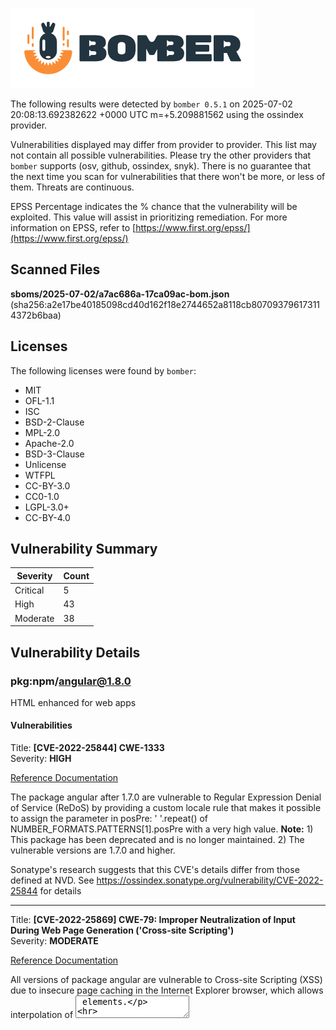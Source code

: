 
![IMG](https://raw.githubusercontent.com/devops-kung-fu/bomber/main/img/bomber-readme-logo.png)

The following results were detected by `bomber 0.5.1` on 2025-07-02 20:08:13.692382622 +0000 UTC m=+5.209881562 using the ossindex provider.
 

Vulnerabilities displayed may differ from provider to provider. This list may not contain all possible vulnerabilities. Please try the other providers that `bomber` supports (osv, github, ossindex, snyk). There is no guarantee that the next time you scan for vulnerabilities that there won't be more, or less of them. Threats are continuous.

EPSS Percentage indicates the % chance that the vulnerability will be exploited. This value will assist in prioritizing remediation. For more information on EPSS, refer to [https://www.first.org/epss/](https://www.first.org/epss/)


 
## Scanned Files

**sboms/2025-07-02/a7ac686a-17ca09ac-bom.json** (sha256:a2e17be40185098cd40d162f18e2744652a8118cb807093796173114372b6baa)

 
## Licenses

The following licenses were found by `bomber`:

- MIT
- OFL-1.1
- ISC
- BSD-2-Clause
- MPL-2.0
- Apache-2.0
- BSD-3-Clause
- Unlicense
- WTFPL
- CC-BY-3.0
- CC0-1.0
- LGPL-3.0+
- CC-BY-4.0


 
## Vulnerability Summary


| Severity | Count |
| --- | --- |
| Critical | 5 |
| High | 43 |
| Moderate | 38 |

## Vulnerability Details


### pkg:npm/angular@1.8.0
HTML enhanced for web apps
#### Vulnerabilities


Title: **[CVE-2022-25844] CWE-1333**<br>
Severity: **HIGH**<br>

[Reference Documentation](https://ossindex.sonatype.org/vulnerability/CVE-2022-25844?component-type=npm&component-name=angular&utm_source=go-resty&utm_medium=integration&utm_content=2.15.2)

The package angular after 1.7.0 are vulnerable to Regular Expression Denial of Service (ReDoS) by providing a custom locale rule that makes it possible to assign the parameter in posPre: ' '.repeat() of NUMBER_FORMATS.PATTERNS[1].posPre with a very high value. **Note:** 1) This package has been deprecated and is no longer maintained. 2) The vulnerable versions are 1.7.0 and higher.

Sonatype's research suggests that this CVE's details differ from those defined at NVD. See https://ossindex.sonatype.org/vulnerability/CVE-2022-25844 for details

<hr>


Title: **[CVE-2022-25869] CWE-79: Improper Neutralization of Input During Web Page Generation ('Cross-site Scripting')**<br>
Severity: **MODERATE**<br>

[Reference Documentation](https://ossindex.sonatype.org/vulnerability/CVE-2022-25869?component-type=npm&component-name=angular&utm_source=go-resty&utm_medium=integration&utm_content=2.15.2)

All versions of package angular are vulnerable to Cross-site Scripting (XSS) due to insecure page caching in the Internet Explorer browser, which allows interpolation of <textarea> elements.

<hr>


Title: **[CVE-2023-26116] CWE-1333**<br>
Severity: **MODERATE**<br>

[Reference Documentation](https://ossindex.sonatype.org/vulnerability/CVE-2023-26116?component-type=npm&component-name=angular&utm_source=go-resty&utm_medium=integration&utm_content=2.15.2)

Versions of the package angular from 1.2.21 are vulnerable to Regular Expression Denial of Service (ReDoS) via the angular.copy() utility function due to the usage of an insecure regular expression. Exploiting this vulnerability is possible by a large carefully-crafted input, which can result in catastrophic backtracking.

<hr>


Title: **[CVE-2023-26118] CWE-1333**<br>
Severity: **MODERATE**<br>

[Reference Documentation](https://ossindex.sonatype.org/vulnerability/CVE-2023-26118?component-type=npm&component-name=angular&utm_source=go-resty&utm_medium=integration&utm_content=2.15.2)

Versions of the package angular from 1.4.9 are vulnerable to Regular Expression Denial of Service (ReDoS) via the <input type="url"> element due to the usage of an insecure regular expression in the input[url] functionality. Exploiting this vulnerability is possible by a large carefully-crafted input, which can result in catastrophic backtracking.

Sonatype's research suggests that this CVE's details differ from those defined at NVD. See https://ossindex.sonatype.org/vulnerability/CVE-2023-26118 for details

<hr>


Title: **[CVE-2024-21490] CWE-1333**<br>
Severity: **HIGH**<br>

[Reference Documentation](https://ossindex.sonatype.org/vulnerability/CVE-2024-21490?component-type=npm&component-name=angular&utm_source=go-resty&utm_medium=integration&utm_content=2.15.2)

This affects versions of the package angular from 1.3.0. A regular expression used to split the value of the ng-srcset directive is vulnerable to super-linear runtime due to backtracking. With large carefully-crafted input, this can result in catastrophic backtracking and cause a denial of service. 


**Note:**

This package is EOL and will not receive any updates to address this issue. Users should migrate to [@angular/core](https://www.npmjs.com/package/@angular/core).

<hr>


Title: **[CVE-2025-0716] CWE-791: Incomplete Filtering of Special Elements**<br>
Severity: **MODERATE**<br>

[Reference Documentation](https://ossindex.sonatype.org/vulnerability/CVE-2025-0716?component-type=npm&component-name=angular&utm_source=go-resty&utm_medium=integration&utm_content=2.15.2)

Improper sanitization of the value of the 'href' and 'xlink:href' attributes in '<image>' SVG elements in AngularJS allows attackers to bypass common image source restrictions. This can lead to a form of  Content Spoofing https://owasp.org/www-community/attacks/Content_Spoofing  and also negatively affect the application's performance and behavior by using too large or slow-to-load images.

This issue affects all versions of AngularJS.

Note:
The AngularJS project is End-of-Life and will not receive any updates to address this issue. For more information see  here https://docs.angularjs.org/misc/version-support-status .

Sonatype's research suggests that this CVE's details differ from those defined at NVD. See https://ossindex.sonatype.org/vulnerability/CVE-2025-0716 for details

<hr>


Title: **[CVE-2024-8372] Unknown**<br>
Severity: **MODERATE**<br>

[Reference Documentation](https://ossindex.sonatype.org/vulnerability/CVE-2024-8372?component-type=npm&component-name=angular&utm_source=go-resty&utm_medium=integration&utm_content=2.15.2)

AngularJS - Improper Validation of Unsafe Equivalence in Input [CVE-2024-8372]

AngularJS - Improper Validation of Unsafe Equivalence in Input [CVE-2024-8372]

<hr>




### pkg:npm/angular-sanitize@1.8.0
AngularJS module for sanitizing HTML
#### Vulnerabilities


Title: **[CVE-2025-2336] CWE-791: Incomplete Filtering of Special Elements**<br>
Severity: **MODERATE**<br>

[Reference Documentation](https://ossindex.sonatype.org/vulnerability/CVE-2025-2336?component-type=npm&component-name=angular-sanitize&utm_source=go-resty&utm_medium=integration&utm_content=2.15.2)

Improper sanitization of the value of the 'href' and 'xlink:href' attributes in '<image>' SVG elements in AngularJS's 'ngSanitize' module allows attackers to bypass common image source restrictions. This can lead to a form of  Content Spoofing https://owasp.org/www-community/attacks/Content_Spoofing  and also negatively affect the application's performance and behavior by using too large or slow-to-load images.

This issue affects AngularJS versions greater than or equal to 1.3.1.

Note:
The AngularJS project is End-of-Life and will not receive any updates to address this issue. For more information see  here https://docs.angularjs.org/misc/version-support-status .

Sonatype's research suggests that this CVE's details differ from those defined at NVD. See https://ossindex.sonatype.org/vulnerability/CVE-2025-2336 for details

<hr>




### pkg:npm/codemirror@5.56.0
Full-featured in-browser code editor
#### Vulnerabilities


Title: **[CVE-2020-7760] CWE-400: Uncontrolled Resource Consumption ('Resource Exhaustion')**<br>
Severity: **HIGH**<br>

[Reference Documentation](https://ossindex.sonatype.org/vulnerability/CVE-2020-7760?component-type=npm&component-name=codemirror&utm_source=go-resty&utm_medium=integration&utm_content=2.15.2)

This affects the package codemirror before 5.58.2; the package org.apache.marmotta.webjars:codemirror before 5.58.2. The vulnerable regular expression is located in https://github.com/codemirror/CodeMirror/blob/cdb228ac736369c685865b122b736cd0d397836c/mode/javascript/javascript.jsL129. The ReDOS vulnerability of the regex is mainly due to the sub-pattern (s|/*.*?*/)*

<hr>




### pkg:npm/css-what@2.1.3
a CSS selector parser
#### Vulnerabilities


Title: **[CVE-2022-21222] CWE-1333**<br>
Severity: **HIGH**<br>

[Reference Documentation](https://ossindex.sonatype.org/vulnerability/CVE-2022-21222?component-type=npm&component-name=css-what&utm_source=go-resty&utm_medium=integration&utm_content=2.15.2)

The package css-what before 2.1.3 are vulnerable to Regular Expression Denial of Service (ReDoS) due to the usage of insecure regular expression in the re_attr variable of index.js. The exploitation of this vulnerability could be triggered via the parse function.

Sonatype's research suggests that this CVE's details differ from those defined at NVD. See https://ossindex.sonatype.org/vulnerability/CVE-2022-21222 for details

<hr>




### pkg:npm/nth-check@1.0.2
performant nth-check parser & compiler
#### Vulnerabilities


Title: **[CVE-2021-3803] CWE-1333**<br>
Severity: **HIGH**<br>

[Reference Documentation](https://ossindex.sonatype.org/vulnerability/CVE-2021-3803?component-type=npm&component-name=nth-check&utm_source=go-resty&utm_medium=integration&utm_content=2.15.2)

nth-check is vulnerable to Inefficient Regular Expression Complexity

<hr>




### pkg:npm/dompurify@1.0.11
DOMPurify is a DOM-only, super-fast, uber-tolerant XSS sanitizer for HTML, MathML and SVG. It's written in JavaScript and works in all modern browsers (Safari, Opera (15+), Internet Explorer (10+), Firefox and Chrome - as well as almost anything else usin
#### Vulnerabilities


Title: **[CVE-2019-16728] CWE-79: Improper Neutralization of Input During Web Page Generation ('Cross-site Scripting')**<br>
Severity: **MODERATE**<br>

[Reference Documentation](https://ossindex.sonatype.org/vulnerability/CVE-2019-16728?component-type=npm&component-name=dompurify&utm_source=go-resty&utm_medium=integration&utm_content=2.15.2)

DOMPurify before 2.0.1 allows XSS because of innerHTML mutation XSS (mXSS) for an SVG element or a MATH element, as demonstrated by Chrome and Safari.

<hr>


Title: **[CVE-2024-47875] CWE-79: Improper Neutralization of Input During Web Page Generation ('Cross-site Scripting')**<br>
Severity: **MODERATE**<br>

[Reference Documentation](https://ossindex.sonatype.org/vulnerability/CVE-2024-47875?component-type=npm&component-name=dompurify&utm_source=go-resty&utm_medium=integration&utm_content=2.15.2)

DOMPurify is a DOM-only, super-fast, uber-tolerant XSS sanitizer for HTML, MathML and SVG. DOMpurify was vulnerable to nesting-based mXSS. This vulnerability is fixed in 2.5.0 and 3.1.3.

Sonatype's research suggests that this CVE's details differ from those defined at NVD. See https://ossindex.sonatype.org/vulnerability/CVE-2024-47875 for details

<hr>


Title: **[CVE-2024-48910] CWE-1321**<br>
Severity: **HIGH**<br>

[Reference Documentation](https://ossindex.sonatype.org/vulnerability/CVE-2024-48910?component-type=npm&component-name=dompurify&utm_source=go-resty&utm_medium=integration&utm_content=2.15.2)

DOMPurify is a DOM-only, super-fast, uber-tolerant XSS sanitizer for HTML, MathML and SVG. DOMPurify was vulnerable to prototype pollution. This vulnerability is fixed in 2.4.2.

<hr>




### pkg:npm/jquery@3.4.1
JavaScript library for DOM operations
#### Vulnerabilities


Title: **[CVE-2020-11023] CWE-79: Improper Neutralization of Input During Web Page Generation ('Cross-site Scripting')**<br>
Severity: **MODERATE**<br>

[Reference Documentation](https://ossindex.sonatype.org/vulnerability/CVE-2020-11023?component-type=npm&component-name=jquery&utm_source=go-resty&utm_medium=integration&utm_content=2.15.2)

In jQuery versions greater than or equal to 1.0.3 and before 3.5.0, passing HTML containing <option> elements from untrusted sources - even after sanitizing it - to one of jQuery's DOM manipulation methods (i.e. .html(), .append(), and others) may execute untrusted code. This problem is patched in jQuery 3.5.0.

<hr>


Title: **[CVE-2020-23064] CWE-79: Improper Neutralization of Input During Web Page Generation ('Cross-site Scripting')**<br>
Severity: **MODERATE**<br>

[Reference Documentation](https://ossindex.sonatype.org/vulnerability/CVE-2020-23064?component-type=npm&component-name=jquery&utm_source=go-resty&utm_medium=integration&utm_content=2.15.2)

Rejected reason: DO NOT USE THIS CANDIDATE NUMBER. ConsultIDs: CVE-2020-11023. Reason: This candidate is a duplicate of CVE-2020-11023. Notes: All CVE users should reference CVE-2020-11023 instead of this candidate. All references and descriptions in this candidate have been removed to prevent accidental usage.

Sonatype's research suggests that this CVE's details differ from those defined at NVD. See https://ossindex.sonatype.org/vulnerability/CVE-2020-23064 for details

<hr>


Title: **[CVE-2020-11022] CWE-79: Improper Neutralization of Input During Web Page Generation ('Cross-site Scripting')**<br>
Severity: **MODERATE**<br>

[Reference Documentation](https://ossindex.sonatype.org/vulnerability/CVE-2020-11022?component-type=npm&component-name=jquery&utm_source=go-resty&utm_medium=integration&utm_content=2.15.2)

jQuery - Cross-Site Scripting (XSS)

The software does not neutralize or incorrectly neutralizes user-controllable input before it is placed in output that is used as a web page that is served to other users.

<hr>




### pkg:npm/jszip@3.5.0
Create, read and edit .zip files with JavaScript http://stuartk.com/jszip
#### Vulnerabilities


Title: **[CVE-2021-23413] CWE-noinfo**<br>
Severity: **MODERATE**<br>

[Reference Documentation](https://ossindex.sonatype.org/vulnerability/CVE-2021-23413?component-type=npm&component-name=jszip&utm_source=go-resty&utm_medium=integration&utm_content=2.15.2)

This affects the package jszip before 3.7.0. Crafting a new zip file with filenames set to Object prototype values (e.g __proto__, toString, etc) results in a returned object with a modified prototype instance.

Sonatype's research suggests that this CVE's details differ from those defined at NVD. See https://ossindex.sonatype.org/vulnerability/CVE-2021-23413 for details

<hr>


Title: **[CVE-2022-48285] CWE-29: Path Traversal: '..filename'**<br>
Severity: **HIGH**<br>

[Reference Documentation](https://ossindex.sonatype.org/vulnerability/CVE-2022-48285?component-type=npm&component-name=jszip&utm_source=go-resty&utm_medium=integration&utm_content=2.15.2)

jszip - Arbitrary File Write via Archive Extraction (Zip Slip)

The software uses external input to construct a pathname that should be within a restricted directory, but it does not properly neutralize '..filename' (leading backslash dot dot) sequences that can resolve to a location that is outside of that directory.

<hr>




### pkg:npm/cross-spawn@6.0.5
Cross platform child_process#spawn and child_process#spawnSync
#### Vulnerabilities


Title: **[CVE-2024-21538] CWE-1333**<br>
Severity: **HIGH**<br>

[Reference Documentation](https://ossindex.sonatype.org/vulnerability/CVE-2024-21538?component-type=npm&component-name=cross-spawn&utm_source=go-resty&utm_medium=integration&utm_content=2.15.2)

Versions of the package cross-spawn before 6.0.6, from 7.0.0 and before 7.0.5 are vulnerable to Regular Expression Denial of Service (ReDoS) due to improper input sanitization. An attacker can increase the CPU usage and crash the program by crafting a very large and well crafted string.

<hr>




### pkg:npm/semver@5.7.1
The semantic version parser used by npm.
#### Vulnerabilities


Title: **[CVE-2022-25883] CWE-1333**<br>
Severity: **HIGH**<br>

[Reference Documentation](https://ossindex.sonatype.org/vulnerability/CVE-2022-25883?component-type=npm&component-name=semver&utm_source=go-resty&utm_medium=integration&utm_content=2.15.2)

Versions of the package semver before 7.5.2 are vulnerable to Regular Expression Denial of Service (ReDoS) via the function new Range, when untrusted user data is provided as a range.



Sonatype's research suggests that this CVE's details differ from those defined at NVD. See https://ossindex.sonatype.org/vulnerability/CVE-2022-25883 for details

<hr>




### pkg:npm/async@3.2.0
Higher-order functions and common patterns for asynchronous code
#### Vulnerabilities


Title: **[CVE-2021-43138] CWE-1321**<br>
Severity: **HIGH**<br>

[Reference Documentation](https://ossindex.sonatype.org/vulnerability/CVE-2021-43138?component-type=npm&component-name=async&utm_source=go-resty&utm_medium=integration&utm_content=2.15.2)

In Async before 2.6.4 and 3.x before 3.2.2, a malicious user can obtain privileges via the mapValues() method, aka lib/internal/iterator.js createObjectIterator prototype pollution.

Sonatype's research suggests that this CVE's details differ from those defined at NVD. See https://ossindex.sonatype.org/vulnerability/CVE-2021-43138 for details

<hr>


Title: **[CVE-2024-39249] CWE-1333**<br>
Severity: **MODERATE**<br>

[Reference Documentation](https://ossindex.sonatype.org/vulnerability/CVE-2024-39249?component-type=npm&component-name=async&utm_source=go-resty&utm_medium=integration&utm_content=2.15.2)

Async <= 2.6.4 and <= 3.2.5 are vulnerable to ReDoS (Regular Expression Denial of Service) while parsing function in autoinject function. NOTE: this is disputed by the supplier because there is no realistic threat model: regular expressions are not used with untrusted input.

Sonatype's research suggests that this CVE's details differ from those defined at NVD. See https://ossindex.sonatype.org/vulnerability/CVE-2024-39249 for details

<hr>




### pkg:npm/request@2.88.2
Simplified HTTP request client.
#### Vulnerabilities


Title: **[CVE-2023-28155] CWE-918: Server-Side Request Forgery (SSRF)**<br>
Severity: **MODERATE**<br>

[Reference Documentation](https://ossindex.sonatype.org/vulnerability/CVE-2023-28155?component-type=npm&component-name=request&utm_source=go-resty&utm_medium=integration&utm_content=2.15.2)

The Request package through 2.88.1 for Node.js allows a bypass of SSRF mitigations via an attacker-controller server that does a cross-protocol redirect (HTTP to HTTPS, or HTTPS to HTTP). NOTE: This vulnerability only affects products that are no longer supported by the maintainer.

<hr>




### pkg:npm/json-schema@0.2.3
JSON Schema validation and specifications
#### Vulnerabilities


Title: **[CVE-2021-3918] CWE-1321**<br>
Severity: **CRITICAL**<br>

[Reference Documentation](https://ossindex.sonatype.org/vulnerability/CVE-2021-3918?component-type=npm&component-name=json-schema&utm_source=go-resty&utm_medium=integration&utm_content=2.15.2)

json-schema is vulnerable to Improperly Controlled Modification of Object Prototype Attributes ('Prototype Pollution')

<hr>




### pkg:npm/qs@6.5.2
A querystring parser that supports nesting and arrays, with a depth limit
#### Vulnerabilities


Title: **[CVE-2022-24999] CWE-1321**<br>
Severity: **HIGH**<br>

[Reference Documentation](https://ossindex.sonatype.org/vulnerability/CVE-2022-24999?component-type=npm&component-name=qs&utm_source=go-resty&utm_medium=integration&utm_content=2.15.2)

qs before 6.10.3, as used in Express before 4.17.3 and other products, allows attackers to cause a Node process hang for an Express application because an __ proto__ key can be used. In many typical Express use cases, an unauthenticated remote attacker can place the attack payload in the query string of the URL that is used to visit the application, such as a[__proto__]=b&a[__proto__]&a[length]=100000000. The fix was backported to qs 6.9.7, 6.8.3, 6.7.3, 6.6.1, 6.5.3, 6.4.1, 6.3.3, and 6.2.4 (and therefore Express 4.17.3, which has "deps: qs@6.9.7" in its release description, is not vulnerable).

Sonatype's research suggests that this CVE's details differ from those defined at NVD. See https://ossindex.sonatype.org/vulnerability/CVE-2022-24999 for details

<hr>




### pkg:npm/tough-cookie@2.5.0
RFC6265 Cookies and Cookie Jar for node.js
#### Vulnerabilities


Title: **[CVE-2023-26136] CWE-1321**<br>
Severity: **CRITICAL**<br>

[Reference Documentation](https://ossindex.sonatype.org/vulnerability/CVE-2023-26136?component-type=npm&component-name=tough-cookie&utm_source=go-resty&utm_medium=integration&utm_content=2.15.2)

Versions of the package tough-cookie before 4.1.3 are vulnerable to Prototype Pollution due to improper handling of Cookies when using CookieJar in rejectPublicSuffixes=false mode. This issue arises from the manner in which the objects are initialized.

<hr>




### pkg:npm/lodash@4.17.19
Lodash modular utilities.
#### Vulnerabilities


Title: **[CVE-2020-28500] CWE-Other**<br>
Severity: **MODERATE**<br>

[Reference Documentation](https://ossindex.sonatype.org/vulnerability/CVE-2020-28500?component-type=npm&component-name=lodash&utm_source=go-resty&utm_medium=integration&utm_content=2.15.2)

Lodash versions prior to 4.17.21 are vulnerable to Regular Expression Denial of Service (ReDoS) via the toNumber, trim and trimEnd functions.

Sonatype's research suggests that this CVE's details differ from those defined at NVD. See https://ossindex.sonatype.org/vulnerability/CVE-2020-28500 for details

<hr>


Title: **[CVE-2021-23337] CWE-94: Improper Control of Generation of Code ('Code Injection')**<br>
Severity: **HIGH**<br>

[Reference Documentation](https://ossindex.sonatype.org/vulnerability/CVE-2021-23337?component-type=npm&component-name=lodash&utm_source=go-resty&utm_medium=integration&utm_content=2.15.2)

Lodash versions prior to 4.17.21 are vulnerable to Command Injection via the template function.

<hr>




### pkg:npm/markdown-it@8.4.2
Markdown-it - modern pluggable markdown parser.
#### Vulnerabilities


Title: **[CVE-2022-21670] Unknown**<br>
Severity: **HIGH**<br>

[Reference Documentation](https://ossindex.sonatype.org/vulnerability/CVE-2022-21670?component-type=npm&component-name=markdown-it&utm_source=go-resty&utm_medium=integration&utm_content=2.15.2)

markdown-it - Regular expression Denial of Service (ReDoS)

markdown-it - Regular expression Denial of Service (ReDoS)

<hr>




### pkg:npm/moment@2.27.0
Parse, validate, manipulate, and display dates
#### Vulnerabilities


Title: **[CVE-2022-24785] CWE-22: Improper Limitation of a Pathname to a Restricted Directory ('Path Traversal')**<br>
Severity: **HIGH**<br>

[Reference Documentation](https://ossindex.sonatype.org/vulnerability/CVE-2022-24785?component-type=npm&component-name=moment&utm_source=go-resty&utm_medium=integration&utm_content=2.15.2)

Moment.js is a JavaScript date library for parsing, validating, manipulating, and formatting dates. A path traversal vulnerability impacts npm (server) users of Moment.js between versions 1.0.1 and 2.29.1, especially if a user-provided locale string is directly used to switch moment locale. This problem is patched in 2.29.2, and the patch can be applied to all affected versions. As a workaround, sanitize the user-provided locale name before passing it to Moment.js.

Sonatype's research suggests that this CVE's details differ from those defined at NVD. See https://ossindex.sonatype.org/vulnerability/CVE-2022-24785 for details

<hr>


Title: **[CVE-2022-31129] CWE-1333 CWE-400**<br>
Severity: **HIGH**<br>

[Reference Documentation](https://ossindex.sonatype.org/vulnerability/CVE-2022-31129?component-type=npm&component-name=moment&utm_source=go-resty&utm_medium=integration&utm_content=2.15.2)

moment is a JavaScript date library for parsing, validating, manipulating, and formatting dates. Affected versions of moment were found to use an inefficient parsing algorithm. Specifically using string-to-date parsing in moment (more specifically rfc2822 parsing, which is tried by default) has quadratic (N^2) complexity on specific inputs. Users may notice a noticeable slowdown is observed with inputs above 10k characters. Users who pass user-provided strings without sanity length checks to moment constructor are vulnerable to (Re)DoS attacks. The problem is patched in 2.29.4, the patch can be applied to all affected versions with minimal tweaking. Users are advised to upgrade. Users unable to upgrade should consider limiting date lengths accepted from user input.

<hr>




### pkg:npm/got@8.3.2
Human-friendly and powerful HTTP request library for Node.js
#### Vulnerabilities


Title: **[CVE-2022-33987] CWE-noinfo**<br>
Severity: **MODERATE**<br>

[Reference Documentation](https://ossindex.sonatype.org/vulnerability/CVE-2022-33987?component-type=npm&component-name=got&utm_source=go-resty&utm_medium=integration&utm_content=2.15.2)

The got package before 12.1.0 (also fixed in 11.8.5) for Node.js allows a redirect to a UNIX socket.

Sonatype's research suggests that this CVE's details differ from those defined at NVD. See https://ossindex.sonatype.org/vulnerability/CVE-2022-33987 for details

<hr>




### pkg:npm/http-cache-semantics@3.8.1
Parses Cache-Control and other headers. Helps building correct HTTP caches and proxies
#### Vulnerabilities


Title: **[CVE-2022-25881] CWE-1333**<br>
Severity: **HIGH**<br>

[Reference Documentation](https://ossindex.sonatype.org/vulnerability/CVE-2022-25881?component-type=npm&component-name=http-cache-semantics&utm_source=go-resty&utm_medium=integration&utm_content=2.15.2)

This affects versions of the package http-cache-semantics before 4.1.1. The issue can be exploited via malicious request header values sent to a server, when that server reads the cache policy from the request using this library.

<hr>




### pkg:npm/decode-uri-component@0.2.0
A better decodeURIComponent
#### Vulnerabilities


Title: **[CVE-2022-38900] CWE-20: Improper Input Validation**<br>
Severity: **HIGH**<br>

[Reference Documentation](https://ossindex.sonatype.org/vulnerability/CVE-2022-38900?component-type=npm&component-name=decode-uri-component&utm_source=go-resty&utm_medium=integration&utm_content=2.15.2)

decode-uri-component 0.2.0 is vulnerable to Improper Input Validation resulting in DoS.

<hr>




### pkg:npm/micromatch@3.1.10
Glob matching for javascript/node.js. A replacement and faster alternative to minimatch and multimatch.
#### Vulnerabilities


Title: **[CVE-2024-4067] CWE-1333**<br>
Severity: **HIGH**<br>

[Reference Documentation](https://ossindex.sonatype.org/vulnerability/CVE-2024-4067?component-type=npm&component-name=micromatch&utm_source=go-resty&utm_medium=integration&utm_content=2.15.2)

The NPM package `micromatch` prior to 4.0.8 is vulnerable to Regular Expression Denial of Service (ReDoS). The vulnerability occurs in `micromatch.braces()` in `index.js` because the pattern `.*` will greedily match anything. By passing a malicious payload, the pattern matching will keep backtracking to the input while it doesn't find the closing bracket. As the input size increases, the consumption time will also increase until it causes the application to hang or slow down. There was a merged fix but further testing shows the issue persists. This issue should be mitigated by using a safe pattern that won't start backtracking the regular expression due to greedy matching. This issue was fixed in version 4.0.8.

<hr>




### pkg:npm/braces@2.3.2
Bash-like brace expansion, implemented in JavaScript. Safer than other brace expansion libs, with complete support for the Bash 4.3 braces specification, without sacrificing speed.
#### Vulnerabilities


Title: **[CVE-2024-4068] CWE-1050 CWE-400**<br>
Severity: **HIGH**<br>

[Reference Documentation](https://ossindex.sonatype.org/vulnerability/CVE-2024-4068?component-type=npm&component-name=braces&utm_source=go-resty&utm_medium=integration&utm_content=2.15.2)

The NPM package `braces`, versions prior to 3.0.3, fails to limit the number of characters it can handle, which could lead to Memory Exhaustion. In `lib/parse.js,` if a malicious user sends "imbalanced braces" as input, the parsing will enter a loop, which will cause the program to start allocating heap memory without freeing it at any moment of the loop. Eventually, the JavaScript heap limit is reached, and the program will crash.

<hr>




### pkg:npm/%40babel/traverse@7.10.5
The Babel Traverse module maintains the overall tree state, and is responsible for replacing, removing, and adding nodes
#### Vulnerabilities


Title: **[CVE-2023-45133] CWE-184: Incomplete Blacklist**<br>
Severity: **HIGH**<br>

[Reference Documentation](https://ossindex.sonatype.org/vulnerability/CVE-2023-45133?component-type=npm&component-name=%40babel%2Ftraverse&utm_source=go-resty&utm_medium=integration&utm_content=2.15.2)

Babel is a compiler for writingJavaScript. In `@babel/traverse` prior to versions 7.23.2 and 8.0.0-alpha.4 and all versions of `babel-traverse`, using Babel to compile code that was specifically crafted by an attacker can lead to arbitrary code execution during compilation, when using plugins that rely on the `path.evaluate()`or `path.evaluateTruthy()` internal Babel methods. Known affected plugins are `@babel/plugin-transform-runtime`; `@babel/preset-env` when using its `useBuiltIns` option; and any "polyfill provider" plugin that depends on `@babel/helper-define-polyfill-provider`, such as `babel-plugin-polyfill-corejs3`, `babel-plugin-polyfill-corejs2`, `babel-plugin-polyfill-es-shims`, `babel-plugin-polyfill-regenerator`. No other plugins under the `@babel/` namespace are impacted, but third-party plugins might be. Users that only compile trusted code are not impacted. The vulnerability has been fixed in `@babel/traverse@7.23.2` and `@babel/traverse@8.0.0-alpha.4`. Those who cannot upgrade `@babel/traverse` and are using one of the affected packages mentioned above should upgrade them to their latest version to avoid triggering the vulnerable code path in affected `@babel/traverse` versions: `@babel/plugin-transform-runtime` v7.23.2, `@babel/preset-env` v7.23.2, `@babel/helper-define-polyfill-provider` v0.4.3, `babel-plugin-polyfill-corejs2` v0.4.6, `babel-plugin-polyfill-corejs3` v0.8.5, `babel-plugin-polyfill-es-shims` v0.10.0, `babel-plugin-polyfill-regenerator` v0.5.3.

<hr>




### pkg:npm/%40babel/helpers@7.10.4
Collection of helper functions used by Babel transforms.
#### Vulnerabilities


Title: **[CVE-2025-27789] CWE-1333**<br>
Severity: **MODERATE**<br>

[Reference Documentation](https://ossindex.sonatype.org/vulnerability/CVE-2025-27789?component-type=npm&component-name=%40babel%2Fhelpers&utm_source=go-resty&utm_medium=integration&utm_content=2.15.2)

Babel is a compiler for writing next generation JavaScript. When using versions of Babel prior to 7.26.10 and 8.0.0-alpha.17 to compile regular expression named capturing groups, Babel will generate a polyfill for the `.replace` method that has quadratic complexity on some specific replacement pattern strings (i.e. the second argument passed to `.replace`). Generated code is vulnerable if all the following conditions are true: Using Babel to compile regular expression named capturing groups, using the `.replace` method on a regular expression that contains named capturing groups, and the code using untrusted strings as the second argument of `.replace`. This problem has been fixed in `@babel/helpers` and `@babel/runtime` 7.26.10 and 8.0.0-alpha.17. It's likely that individual users do not directly depend on `@babel/helpers`, and instead depend on `@babel/core` (which itself depends on `@babel/helpers`). Upgrading to `@babel/core` 7.26.10 is not required, but it guarantees use of a new enough `@babel/helpers` version. Note that just updating Babel dependencies is not enough; one will also need to re-compile the code. No known workarounds are available.

<hr>




### pkg:npm/json5@2.1.3
JSON for humans.
#### Vulnerabilities


Title: **[CVE-2022-46175] CWE-1321**<br>
Severity: **HIGH**<br>

[Reference Documentation](https://ossindex.sonatype.org/vulnerability/CVE-2022-46175?component-type=npm&component-name=json5&utm_source=go-resty&utm_medium=integration&utm_content=2.15.2)

JSON5 is an extension to the popular JSON file format that aims to be easier to write and maintain by hand (e.g. for config files). The `parse` method of the JSON5 library before and including versions 1.0.1 and 2.2.1 does not restrict parsing of keys named `__proto__`, allowing specially crafted strings to pollute the prototype of the resulting object. This vulnerability pollutes the prototype of the object returned by `JSON5.parse` and not the global Object prototype, which is the commonly understood definition of Prototype Pollution. However, polluting the prototype of a single object can have significant security impact for an application if the object is later used in trusted operations. This vulnerability could allow an attacker to set arbitrary and unexpected keys on the object returned from `JSON5.parse`. The actual impact will depend on how applications utilize the returned object and how they filter unwanted keys, but could include denial of service, cross-site scripting, elevation of privilege, and in extreme cases, remote code execution. `JSON5.parse` should restrict parsing of `__proto__` keys when parsing JSON strings to objects. As a point of reference, the `JSON.parse` method included in JavaScript ignores `__proto__` keys. Simply changing `JSON5.parse` to `JSON.parse` in the examples above mitigates this vulnerability. This vulnerability is patched in json5 versions 1.0.2, 2.2.2, and later.

Sonatype's research suggests that this CVE's details differ from those defined at NVD. See https://ossindex.sonatype.org/vulnerability/CVE-2022-46175 for details

<hr>




### pkg:npm/minimist@1.2.5
parse argument options
#### Vulnerabilities


Title: **[CVE-2021-44906] CWE-1321**<br>
Severity: **CRITICAL**<br>

[Reference Documentation](https://ossindex.sonatype.org/vulnerability/CVE-2021-44906?component-type=npm&component-name=minimist&utm_source=go-resty&utm_medium=integration&utm_content=2.15.2)

Minimist <=1.2.5 is vulnerable to Prototype Pollution via file index.js, function setKey() (lines 69-95).

<hr>




### pkg:npm/path-parse@1.0.6
Node.js path.parse() ponyfill
#### Vulnerabilities


Title: **[CVE-2021-23343] CWE-400: Uncontrolled Resource Consumption ('Resource Exhaustion')**<br>
Severity: **MODERATE**<br>

[Reference Documentation](https://ossindex.sonatype.org/vulnerability/CVE-2021-23343?component-type=npm&component-name=path-parse&utm_source=go-resty&utm_medium=integration&utm_content=2.15.2)

path-parse - Regular expression Denial of Service (ReDoS) [CVE-2021-23343]

The software does not properly restrict the size or amount of resources that are requested or influenced by an actor, which can be used to consume more resources than intended.

<hr>




### pkg:npm/semver@6.3.0
The semantic version parser used by npm.
#### Vulnerabilities


Title: **[CVE-2022-25883] CWE-1333**<br>
Severity: **HIGH**<br>

[Reference Documentation](https://ossindex.sonatype.org/vulnerability/CVE-2022-25883?component-type=npm&component-name=semver&utm_source=go-resty&utm_medium=integration&utm_content=2.15.2)

Versions of the package semver before 7.5.2 are vulnerable to Regular Expression Denial of Service (ReDoS) via the function new Range, when untrusted user data is provided as a range.



Sonatype's research suggests that this CVE's details differ from those defined at NVD. See https://ossindex.sonatype.org/vulnerability/CVE-2022-25883 for details

<hr>




### pkg:npm/brace-expansion@1.1.11
Brace expansion as known from sh/bash
#### Vulnerabilities


Title: **[CVE-2025-5889] CWE-1333 CWE-400**<br>
Severity: **MODERATE**<br>

[Reference Documentation](https://ossindex.sonatype.org/vulnerability/CVE-2025-5889?component-type=npm&component-name=brace-expansion&utm_source=go-resty&utm_medium=integration&utm_content=2.15.2)

A vulnerability was found in juliangruber brace-expansion up to 1.1.11/2.0.1/3.0.0/4.0.0. It has been rated as problematic. Affected by this issue is the function expand of the file index.js. The manipulation leads to inefficient regular expression complexity. The attack may be launched remotely. The complexity of an attack is rather high. The exploitation is known to be difficult. The exploit has been disclosed to the public and may be used. Upgrading to version 1.1.12, 2.0.2, 3.0.1 and 4.0.1 is able to address this issue. The name of the patch is a5b98a4f30d7813266b221435e1eaaf25a1b0ac5. It is recommended to upgrade the affected component.

<hr>




### pkg:npm/hosted-git-info@2.8.8
Provides metadata and conversions from repository urls for Github, Bitbucket and Gitlab
#### Vulnerabilities


Title: **[CVE-2021-23362] CWE-1333**<br>
Severity: **MODERATE**<br>

[Reference Documentation](https://ossindex.sonatype.org/vulnerability/CVE-2021-23362?component-type=npm&component-name=hosted-git-info&utm_source=go-resty&utm_medium=integration&utm_content=2.15.2)

The package hosted-git-info before 3.0.8 are vulnerable to Regular Expression Denial of Service (ReDoS) via regular expression shortcutMatch in the fromUrl function in index.js. The affected regular expression exhibits polynomial worst-case time complexity.

Sonatype's research suggests that this CVE's details differ from those defined at NVD. See https://ossindex.sonatype.org/vulnerability/CVE-2021-23362 for details

<hr>




### pkg:npm/tmpl@1.0.4
JavaScript micro templates.
#### Vulnerabilities


Title: **[CVE-2021-3777] CWE-1333 CWE-Other**<br>
Severity: **HIGH**<br>

[Reference Documentation](https://ossindex.sonatype.org/vulnerability/CVE-2021-3777?component-type=npm&component-name=tmpl&utm_source=go-resty&utm_medium=integration&utm_content=2.15.2)

nodejs-tmpl is vulnerable to Inefficient Regular Expression Complexity

<hr>




### pkg:npm/ansi-regex@4.1.0
Regular expression for matching ANSI escape codes
#### Vulnerabilities


Title: **[CVE-2021-3807] Unknown**<br>
Severity: **HIGH**<br>

[Reference Documentation](https://ossindex.sonatype.org/vulnerability/CVE-2021-3807?component-type=npm&component-name=ansi-regex&utm_source=go-resty&utm_medium=integration&utm_content=2.15.2)

ansi-regex - Regular Expression Denial of Service (ReDoS) [CVE-2021-3807]

ansi-regex - Regular Expression Denial of Service (ReDoS) [CVE-2021-3807]

<hr>




### pkg:npm/word-wrap@1.2.3
Wrap words to a specified length.
#### Vulnerabilities


Title: **[CVE-2023-26115] CWE-1333**<br>
Severity: **HIGH**<br>

[Reference Documentation](https://ossindex.sonatype.org/vulnerability/CVE-2023-26115?component-type=npm&component-name=word-wrap&utm_source=go-resty&utm_medium=integration&utm_content=2.15.2)

All versions of the package word-wrap are vulnerable to Regular Expression Denial of Service (ReDoS) due to the usage of an insecure regular expression within the result variable.

Sonatype's research suggests that this CVE's details differ from those defined at NVD. See https://ossindex.sonatype.org/vulnerability/CVE-2023-26115 for details

<hr>




### pkg:npm/ws@5.2.2
Simple to use, blazing fast and thoroughly tested websocket client and server for Node.js
#### Vulnerabilities


Title: **[CVE-2021-32640] CWE-400: Uncontrolled Resource Consumption ('Resource Exhaustion')**<br>
Severity: **MODERATE**<br>

[Reference Documentation](https://ossindex.sonatype.org/vulnerability/CVE-2021-32640?component-type=npm&component-name=ws&utm_source=go-resty&utm_medium=integration&utm_content=2.15.2)

ws is an open source WebSocket client and server library for Node.js. A specially crafted value of the `Sec-Websocket-Protocol` header can be used to significantly slow down a ws server. The vulnerability has been fixed in ws@7.4.6 (https://github.com/websockets/ws/commit/00c425ec77993773d823f018f64a5c44e17023ff). In vulnerable versions of ws, the issue can be mitigated by reducing the maximum allowed length of the request headers using the [`--max-http-header-size=size`](https://nodejs.org/api/cli.html#cli_max_http_header_size_size) and/or the [`maxHeaderSize`](https://nodejs.org/api/http.html#http_http_createserver_options_requestlistener) options.

<hr>


Title: **[CVE-2024-37890] CWE-476: NULL Pointer Dereference**<br>
Severity: **HIGH**<br>

[Reference Documentation](https://ossindex.sonatype.org/vulnerability/CVE-2024-37890?component-type=npm&component-name=ws&utm_source=go-resty&utm_medium=integration&utm_content=2.15.2)

ws is an open source WebSocket client and server for Node.js. A request with a number of headers exceeding theserver.maxHeadersCount threshold could be used to crash a ws server. The vulnerability was fixed in ws@8.17.1 (e55e510) and backported to ws@7.5.10 (22c2876), ws@6.2.3 (eeb76d3), and ws@5.2.4 (4abd8f6). In vulnerable versions of ws, the issue can be mitigated in the following ways: 1. Reduce the maximum allowed length of the request headers using the --max-http-header-size=size and/or the maxHeaderSize options so that no more headers than the server.maxHeadersCount limit can be sent. 2. Set server.maxHeadersCount to 0 so that no limit is applied.

<hr>




### pkg:npm/y18n@4.0.0
the bare-bones internationalization library used by yargs
#### Vulnerabilities


Title: **[CVE-2020-7774] CWE-471: Modification of Assumed-Immutable Data (MAID)**<br>
Severity: **HIGH**<br>

[Reference Documentation](https://ossindex.sonatype.org/vulnerability/CVE-2020-7774?component-type=npm&component-name=y18n&utm_source=go-resty&utm_medium=integration&utm_content=2.15.2)

y18n - Prototype Pollution [ CVE-2020-7774 ]

The software does not properly protect an assumed-immutable element from being modified by an attacker.

<hr>




### pkg:npm/node-notifier@5.4.3
A Node.js module for sending notifications on native Mac, Windows (post and pre 8) and Linux (or Growl as fallback)
#### Vulnerabilities


Title: **[CVE-2020-7789] CWE-78: Improper Neutralization of Special Elements used in an OS Command ('OS Command Injection')**<br>
Severity: **MODERATE**<br>

[Reference Documentation](https://ossindex.sonatype.org/vulnerability/CVE-2020-7789?component-type=npm&component-name=node-notifier&utm_source=go-resty&utm_medium=integration&utm_content=2.15.2)

This affects the package node-notifier before 9.0.0. It allows an attacker to run arbitrary commands on Linux machines due to the options params not being sanitised when being passed an array.

Sonatype's research suggests that this CVE's details differ from those defined at NVD. See https://ossindex.sonatype.org/vulnerability/CVE-2020-7789 for details

<hr>




### pkg:npm/ansi-regex@3.0.0
Regular expression for matching ANSI escape codes
#### Vulnerabilities


Title: **[CVE-2021-3807] Unknown**<br>
Severity: **HIGH**<br>

[Reference Documentation](https://ossindex.sonatype.org/vulnerability/CVE-2021-3807?component-type=npm&component-name=ansi-regex&utm_source=go-resty&utm_medium=integration&utm_content=2.15.2)

ansi-regex - Regular Expression Denial of Service (ReDoS) [CVE-2021-3807]

ansi-regex - Regular Expression Denial of Service (ReDoS) [CVE-2021-3807]

<hr>




### pkg:npm/prompts@2.3.2
Lightweight, beautiful and user-friendly prompts
#### Vulnerabilities


Title: **[CVE-2021-3868] CWE-1333**<br>
Severity: **HIGH**<br>

[Reference Documentation](https://ossindex.sonatype.org/vulnerability/CVE-2021-3868?component-type=npm&component-name=prompts&utm_source=go-resty&utm_medium=integration&utm_content=2.15.2)

Rejected reason: DO NOT USE THIS CANDIDATE NUMBER. ConsultIDs: none. Reason: The CNA or individual who requested this candidate did not associate it with any vulnerability during 2021. Notes: none

<hr>




### pkg:npm/shell-quote@1.7.2
quote and parse shell commands
#### Vulnerabilities


Title: **[CVE-2021-42740] CWE-77: Improper Neutralization of Special Elements used in a Command ('Command Injection')**<br>
Severity: **CRITICAL**<br>

[Reference Documentation](https://ossindex.sonatype.org/vulnerability/CVE-2021-42740?component-type=npm&component-name=shell-quote&utm_source=go-resty&utm_medium=integration&utm_content=2.15.2)

The shell-quote package before 1.7.3 for Node.js allows command injection. An attacker can inject unescaped shell metacharacters through a regex designed to support Windows drive letters. If the output of this package is passed to a real shell as a quoted argument to a command with exec(), an attacker can inject arbitrary commands. This is because the Windows drive letter regex character class is {A-z] instead of the correct {A-Za-z]. Several shell metacharacters exist in the space between capital letter Z and lower case letter a, such as the backtick character.

Sonatype's research suggests that this CVE's details differ from those defined at NVD. See https://ossindex.sonatype.org/vulnerability/CVE-2021-42740 for details

<hr>




### pkg:npm/openpgp@4.10.7
OpenPGP.js is a Javascript implementation of the OpenPGP protocol. This is defined in RFC 4880.
#### Vulnerabilities


Title: **[CVE-2023-41037] CWE-347: Improper Verification of Cryptographic Signature**<br>
Severity: **MODERATE**<br>

[Reference Documentation](https://ossindex.sonatype.org/vulnerability/CVE-2023-41037?component-type=npm&component-name=openpgp&utm_source=go-resty&utm_medium=integration&utm_content=2.15.2)

OpenPGP.js is a JavaScript implementation of the OpenPGP protocol. In affected versions OpenPGP Cleartext Signed Messages are cryptographically signed messages where the signed text is readable without special tools. These messages typically contain a "Hash: ..." header declaring the hash algorithm used to compute the signature digest. OpenPGP.js up to v5.9.0 ignored any data preceding the "Hash: ..." texts when verifying the signature. As a result, malicious parties could add arbitrary text to a third-party Cleartext Signed Message, to lead the victim to believe that the arbitrary text was signed. A user or application is vulnerable to said attack vector if it verifies the CleartextMessage by only checking the returned `verified` property, discarding the associated `data` information, and instead _visually trusting_ the contents of the original message. Since `verificationResult.data` would always contain the actual signed data, users and apps that check this information are not vulnerable. Similarly, given a CleartextMessage object, retrieving the data using `getText()` or the `text` field returns only the contents that are considered when verifying the signature. Finally, re-armoring a CleartextMessage object (using `armor()` will also result in a "sanitised" version, with the extraneous text being removed. This issue has been addressed in version 5.10.1 (current stable version) which will reject messages when calling `openpgp.readCleartextMessage()` and in version 4.10.11 (legacy version) which will will reject messages when calling `openpgp.cleartext.readArmored()`. Users are advised to upgrade. Users unable to upgrade should check the contents of `verificationResult.data` to see what data was actually signed, rather than visually trusting the contents of the armored message.

Sonatype's research suggests that this CVE's details differ from those defined at NVD. See https://ossindex.sonatype.org/vulnerability/CVE-2023-41037 for details

<hr>




### pkg:npm/node-fetch@2.6.0
A light-weight module that brings window.fetch to node.js
#### Vulnerabilities


Title: **[CVE-2020-15168] CWE-20: Improper Input Validation**<br>
Severity: **MODERATE**<br>

[Reference Documentation](https://ossindex.sonatype.org/vulnerability/CVE-2020-15168?component-type=npm&component-name=node-fetch&utm_source=go-resty&utm_medium=integration&utm_content=2.15.2)

node-fetch before versions 2.6.1 and 3.0.0-beta.9 did not honor the size option after following a redirect, which means that when a content size was over the limit, a FetchError would never get thrown and the process would end without failure. For most people, this fix will have a little or no impact. However, if you are relying on node-fetch to gate files above a size, the impact could be significant, for example: If you don't double-check the size of the data after fetch() has completed, your JS thread could get tied up doing work on a large file (DoS) and/or cost you money in computing.

<hr>


Title: **[CVE-2022-0235] CWE-200: Information Exposure**<br>
Severity: **MODERATE**<br>

[Reference Documentation](https://ossindex.sonatype.org/vulnerability/CVE-2022-0235?component-type=npm&component-name=node-fetch&utm_source=go-resty&utm_medium=integration&utm_content=2.15.2)

node-fetch is vulnerable to Exposure of Sensitive Information to an Unauthorized Actor

<hr>




### pkg:npm/cross-spawn@7.0.3
Cross platform child_process#spawn and child_process#spawnSync
#### Vulnerabilities


Title: **[CVE-2024-21538] CWE-1333**<br>
Severity: **HIGH**<br>

[Reference Documentation](https://ossindex.sonatype.org/vulnerability/CVE-2024-21538?component-type=npm&component-name=cross-spawn&utm_source=go-resty&utm_medium=integration&utm_content=2.15.2)

Versions of the package cross-spawn before 6.0.6, from 7.0.0 and before 7.0.5 are vulnerable to Regular Expression Denial of Service (ReDoS) due to improper input sanitization. An attacker can increase the CPU usage and crash the program by crafting a very large and well crafted string.

<hr>




### pkg:npm/tar@6.0.2
tar for node
#### Vulnerabilities


Title: **[CVE-2021-32803] CWE-22: Improper Limitation of a Pathname to a Restricted Directory ('Path Traversal')**<br>
Severity: **HIGH**<br>

[Reference Documentation](https://ossindex.sonatype.org/vulnerability/CVE-2021-32803?component-type=npm&component-name=tar&utm_source=go-resty&utm_medium=integration&utm_content=2.15.2)

The npm package "tar" (aka node-tar) before versions 6.1.2, 5.0.7, 4.4.15, and 3.2.3 has an arbitrary File Creation/Overwrite vulnerability via insufficient symlink protection. `node-tar` aims to guarantee that any file whose location would be modified by a symbolic link is not extracted. This is, in part, achieved by ensuring that extracted directories are not symlinks. Additionally, in order to prevent unnecessary `stat` calls to determine whether a given path is a directory, paths are cached when directories are created. This logic was insufficient when extracting tar files that contained both a directory and a symlink with the same name as the directory. This order of operations resulted in the directory being created and added to the `node-tar` directory cache. When a directory is present in the directory cache, subsequent calls to mkdir for that directory are skipped. However, this is also where `node-tar` checks for symlinks occur. By first creating a directory, and then replacing that directory with a symlink, it was thus possible to bypass `node-tar` symlink checks on directories, essentially allowing an untrusted tar file to symlink into an arbitrary location and subsequently extracting arbitrary files into that location, thus allowing arbitrary file creation and overwrite. This issue was addressed in releases 3.2.3, 4.4.15, 5.0.7 and 6.1.2.

<hr>


Title: **[CVE-2021-32804] CWE-22: Improper Limitation of a Pathname to a Restricted Directory ('Path Traversal')**<br>
Severity: **HIGH**<br>

[Reference Documentation](https://ossindex.sonatype.org/vulnerability/CVE-2021-32804?component-type=npm&component-name=tar&utm_source=go-resty&utm_medium=integration&utm_content=2.15.2)

The npm package "tar" (aka node-tar) before versions 6.1.1, 5.0.6, 4.4.14, and 3.3.2 has a arbitrary File Creation/Overwrite vulnerability due to insufficient absolute path sanitization. node-tar aims to prevent extraction of absolute file paths by turning absolute paths into relative paths when the `preservePaths` flag is not set to `true`. This is achieved by stripping the absolute path root from any absolute file paths contained in a tar file. For example `/home/user/.bashrc` would turn into `home/user/.bashrc`. This logic was insufficient when file paths contained repeated path roots such as `////home/user/.bashrc`. `node-tar` would only strip a single path root from such paths. When given an absolute file path with repeating path roots, the resulting path (e.g. `///home/user/.bashrc`) would still resolve to an absolute path, thus allowing arbitrary file creation and overwrite. This issue was addressed in releases 3.2.2, 4.4.14, 5.0.6 and 6.1.1. Users may work around this vulnerability without upgrading by creating a custom `onentry` method which sanitizes the `entry.path` or a `filter` method which removes entries with absolute paths. See referenced GitHub Advisory for details. Be aware of CVE-2021-32803 which fixes a similar bug in later versions of tar.

<hr>


Title: **[CVE-2021-37701] CWE-22: Improper Limitation of a Pathname to a Restricted Directory ('Path Traversal')**<br>
Severity: **HIGH**<br>

[Reference Documentation](https://ossindex.sonatype.org/vulnerability/CVE-2021-37701?component-type=npm&component-name=tar&utm_source=go-resty&utm_medium=integration&utm_content=2.15.2)

The npm package "tar" (aka node-tar) before versions 4.4.16, 5.0.8, and 6.1.7 has an arbitrary file creation/overwrite and arbitrary code execution vulnerability. node-tar aims to guarantee that any file whose location would be modified by a symbolic link is not extracted. This is, in part, achieved by ensuring that extracted directories are not symlinks. Additionally, in order to prevent unnecessary stat calls to determine whether a given path is a directory, paths are cached when directories are created. This logic was insufficient when extracting tar files that contained both a directory and a symlink with the same name as the directory, where the symlink and directory names in the archive entry used backslashes as a path separator on posix systems. The cache checking logic used both `\` and `/` characters as path separators, however `\` is a valid filename character on posix systems. By first creating a directory, and then replacing that directory with a symlink, it was thus possible to bypass node-tar symlink checks on directories, essentially allowing an untrusted tar file to symlink into an arbitrary location and subsequently extracting arbitrary files into that location, thus allowing arbitrary file creation and overwrite. Additionally, a similar confusion could arise on case-insensitive filesystems. If a tar archive contained a directory at `FOO`, followed by a symbolic link named `foo`, then on case-insensitive file systems, the creation of the symbolic link would remove the directory from the filesystem, but _not_ from the internal directory cache, as it would not be treated as a cache hit. A subsequent file entry within the `FOO` directory would then be placed in the target of the symbolic link, thinking that the directory had already been created. These issues were addressed in releases 4.4.16, 5.0.8 and 6.1.7. The v3 branch of node-tar has been deprecated and did not receive patches for these issues. If you are still using a v3 release we recommend you update to a more recent version of node-tar. If this is not possible, a workaround is available in the referenced GHSA-9r2w-394v-53qc.

<hr>


Title: **[CVE-2021-37712] CWE-22: Improper Limitation of a Pathname to a Restricted Directory ('Path Traversal')**<br>
Severity: **HIGH**<br>

[Reference Documentation](https://ossindex.sonatype.org/vulnerability/CVE-2021-37712?component-type=npm&component-name=tar&utm_source=go-resty&utm_medium=integration&utm_content=2.15.2)

The npm package "tar" (aka node-tar) before versions 4.4.18, 5.0.10, and 6.1.9 has an arbitrary file creation/overwrite and arbitrary code execution vulnerability. node-tar aims to guarantee that any file whose location would be modified by a symbolic link is not extracted. This is, in part, achieved by ensuring that extracted directories are not symlinks. Additionally, in order to prevent unnecessary stat calls to determine whether a given path is a directory, paths are cached when directories are created. This logic was insufficient when extracting tar files that contained both a directory and a symlink with names containing unicode values that normalized to the same value. Additionally, on Windows systems, long path portions would resolve to the same file system entities as their 8.3 "short path" counterparts. A specially crafted tar archive could thus include a directory with one form of the path, followed by a symbolic link with a different string that resolves to the same file system entity, followed by a file using the first form. By first creating a directory, and then replacing that directory with a symlink that had a different apparent name that resolved to the same entry in the filesystem, it was thus possible to bypass node-tar symlink checks on directories, essentially allowing an untrusted tar file to symlink into an arbitrary location and subsequently extracting arbitrary files into that location, thus allowing arbitrary file creation and overwrite. These issues were addressed in releases 4.4.18, 5.0.10 and 6.1.9. The v3 branch of node-tar has been deprecated and did not receive patches for these issues. If you are still using a v3 release we recommend you update to a more recent version of node-tar. If this is not possible, a workaround is available in the referenced GHSA-qq89-hq3f-393p.

<hr>


Title: **[CVE-2024-28863] CWE-400: Uncontrolled Resource Consumption ('Resource Exhaustion')**<br>
Severity: **MODERATE**<br>

[Reference Documentation](https://ossindex.sonatype.org/vulnerability/CVE-2024-28863?component-type=npm&component-name=tar&utm_source=go-resty&utm_medium=integration&utm_content=2.15.2)

node-tar is a Tar for Node.js. node-tar prior to version 6.2.1 has no limit on the number of sub-folders created in the folder creation process. An attacker who generates a large number of sub-folders can consume memory on the system running node-tar and even crash the Node.js client within few seconds of running it using a path with too many sub-folders inside. Version 6.2.1 fixes this issue by preventing extraction in excessively deep sub-folders.

<hr>




### pkg:npm/browserslist@4.13.0
Share target browsers between different front-end tools, like Autoprefixer, Stylelint and babel-env-preset
#### Vulnerabilities


Title: **[CVE-2021-23364] CWE-1333**<br>
Severity: **MODERATE**<br>

[Reference Documentation](https://ossindex.sonatype.org/vulnerability/CVE-2021-23364?component-type=npm&component-name=browserslist&utm_source=go-resty&utm_medium=integration&utm_content=2.15.2)

The package browserslist from 4.0.0 and before 4.16.5 are vulnerable to Regular Expression Denial of Service (ReDoS) during parsing of queries.

Sonatype's research suggests that this CVE's details differ from those defined at NVD. See https://ossindex.sonatype.org/vulnerability/CVE-2021-23364 for details

<hr>




### pkg:npm/%40babel/runtime@7.10.5
babel's modular runtime helpers
#### Vulnerabilities


Title: **[CVE-2025-27789] CWE-1333**<br>
Severity: **MODERATE**<br>

[Reference Documentation](https://ossindex.sonatype.org/vulnerability/CVE-2025-27789?component-type=npm&component-name=%40babel%2Fruntime&utm_source=go-resty&utm_medium=integration&utm_content=2.15.2)

Babel is a compiler for writing next generation JavaScript. When using versions of Babel prior to 7.26.10 and 8.0.0-alpha.17 to compile regular expression named capturing groups, Babel will generate a polyfill for the `.replace` method that has quadratic complexity on some specific replacement pattern strings (i.e. the second argument passed to `.replace`). Generated code is vulnerable if all the following conditions are true: Using Babel to compile regular expression named capturing groups, using the `.replace` method on a regular expression that contains named capturing groups, and the code using untrusted strings as the second argument of `.replace`. This problem has been fixed in `@babel/helpers` and `@babel/runtime` 7.26.10 and 8.0.0-alpha.17. It's likely that individual users do not directly depend on `@babel/helpers`, and instead depend on `@babel/core` (which itself depends on `@babel/helpers`). Upgrading to `@babel/core` 7.26.10 is not required, but it guarantees use of a new enough `@babel/helpers` version. Note that just updating Babel dependencies is not enough; one will also need to re-compile the code. No known workarounds are available.

<hr>




### pkg:npm/semver@7.0.0
The semantic version parser used by npm.
#### Vulnerabilities


Title: **[CVE-2022-25883] CWE-1333**<br>
Severity: **HIGH**<br>

[Reference Documentation](https://ossindex.sonatype.org/vulnerability/CVE-2022-25883?component-type=npm&component-name=semver&utm_source=go-resty&utm_medium=integration&utm_content=2.15.2)

Versions of the package semver before 7.5.2 are vulnerable to Regular Expression Denial of Service (ReDoS) via the function new Range, when untrusted user data is provided as a range.



Sonatype's research suggests that this CVE's details differ from those defined at NVD. See https://ossindex.sonatype.org/vulnerability/CVE-2022-25883 for details

<hr>




### pkg:npm/ajv@4.9.0
Another JSON Schema Validator
#### Vulnerabilities


Title: **[CVE-2020-15366] CWE-1321**<br>
Severity: **MODERATE**<br>

[Reference Documentation](https://ossindex.sonatype.org/vulnerability/CVE-2020-15366?component-type=npm&component-name=ajv&utm_source=go-resty&utm_medium=integration&utm_content=2.15.2)

An issue was discovered in ajv.validate() in Ajv (aka Another JSON Schema Validator) 6.12.2. A carefully crafted JSON schema could be provided that allows execution of other code by prototype pollution. (While untrusted schemas are recommended against, the worst case of an untrusted schema should be a denial of service, not execution of code.)

Sonatype's research suggests that this CVE's details differ from those defined at NVD. See https://ossindex.sonatype.org/vulnerability/CVE-2020-15366 for details

<hr>




### pkg:npm/cross-spawn@5.1.0
Cross platform child_process#spawn and child_process#spawnSync
#### Vulnerabilities


Title: **[CVE-2024-21538] CWE-1333**<br>
Severity: **HIGH**<br>

[Reference Documentation](https://ossindex.sonatype.org/vulnerability/CVE-2024-21538?component-type=npm&component-name=cross-spawn&utm_source=go-resty&utm_medium=integration&utm_content=2.15.2)

Versions of the package cross-spawn before 6.0.6, from 7.0.0 and before 7.0.5 are vulnerable to Regular Expression Denial of Service (ReDoS) due to improper input sanitization. An attacker can increase the CPU usage and crash the program by crafting a very large and well crafted string.

<hr>




### pkg:npm/koa@2.13.0
Koa web app framework
#### Vulnerabilities


Title: **[CVE-2025-25200] CWE-1333**<br>
Severity: **CRITICAL**<br>

[Reference Documentation](https://ossindex.sonatype.org/vulnerability/CVE-2025-25200?component-type=npm&component-name=koa&utm_source=go-resty&utm_medium=integration&utm_content=2.15.2)

Koa is expressive middleware for Node.js using ES2017 async functions. Prior to versions 0.21.2, 1.7.1, 2.15.4, and 3.0.0-alpha.3, Koa uses an evil regex to parse the `X-Forwarded-Proto` and `X-Forwarded-Host` HTTP headers. This can be exploited to carry out a Denial-of-Service attack. Versions 0.21.2, 1.7.1, 2.15.4, and 3.0.0-alpha.3 fix the issue.

<hr>


Title: **[CVE-2025-32379] CWE-79: Improper Neutralization of Input During Web Page Generation ('Cross-site Scripting')**<br>
Severity: **MODERATE**<br>

[Reference Documentation](https://ossindex.sonatype.org/vulnerability/CVE-2025-32379?component-type=npm&component-name=koa&utm_source=go-resty&utm_medium=integration&utm_content=2.15.2)

Koa is expressive middleware for Node.js using ES2017 async functions. In koa < 2.16.1 and < 3.0.0-alpha.5, passing untrusted user input to ctx.redirect() even after sanitizing it, may execute javascript code on the user who use the app. This issue is patched in 2.16.1 and 3.0.0-alpha.5.

Sonatype's research suggests that this CVE's details differ from those defined at NVD. See https://ossindex.sonatype.org/vulnerability/CVE-2025-32379 for details

<hr>




### pkg:npm/path-to-regexp@1.8.0
Express style path to RegExp utility
#### Vulnerabilities


Title: **[CVE-2024-45296] CWE-1333**<br>
Severity: **HIGH**<br>

[Reference Documentation](https://ossindex.sonatype.org/vulnerability/CVE-2024-45296?component-type=npm&component-name=path-to-regexp&utm_source=go-resty&utm_medium=integration&utm_content=2.15.2)

path-to-regexp turns path strings into a regular expressions. In certain cases, path-to-regexp will output a regular expression that can be exploited to cause poor performance. Because JavaScript is single threaded and regex matching runs on the main thread, poor performance will block the event loop and lead to a DoS. The bad regular expression is generated any time you have two parameters within a single segment, separated by something that is not a period (.). For users of 0.1, upgrade to 0.1.10. All other users should upgrade to 8.0.0.

<hr>




### pkg:npm/urijs@1.19.2
URI.js is a Javascript library for working with URLs.
#### Vulnerabilities


Title: **[CVE-2020-26291] CWE-20: Improper Input Validation**<br>
Severity: **MODERATE**<br>

[Reference Documentation](https://ossindex.sonatype.org/vulnerability/CVE-2020-26291?component-type=npm&component-name=urijs&utm_source=go-resty&utm_medium=integration&utm_content=2.15.2)

URI.js is a javascript URL mutation library (npm package urijs). In URI.js before version 1.19.4, the hostname can be spoofed by using a backslash (`\`) character followed by an at (`@`) character. If the hostname is used in security decisions, the decision may be incorrect. Depending on library usage and attacker intent, impacts may include allow/block list bypasses, SSRF attacks, open redirects, or other undesired behavior. For example the URL `https://expected-example.com\@observed-example.com` will incorrectly return `observed-example.com` if using an affected version. Patched versions correctly return `expected-example.com`. Patched versions match the behavior of other parsers which implement the WHATWG URL specification, including web browsers and Node's built-in URL class. Version 1.19.4 is patched against all known payload variants. Version 1.19.3 has a partial patch but is still vulnerable to a payload variant.]

<hr>


Title: **[CVE-2021-27516] CWE-noinfo**<br>
Severity: **HIGH**<br>

[Reference Documentation](https://ossindex.sonatype.org/vulnerability/CVE-2021-27516?component-type=npm&component-name=urijs&utm_source=go-resty&utm_medium=integration&utm_content=2.15.2)

URI.js (aka urijs) before 1.19.6 mishandles certain uses of backslash such as http:\/ and interprets the URI as a relative path.

<hr>


Title: **[CVE-2021-3647] CWE-601: URL Redirection to Untrusted Site ('Open Redirect')**<br>
Severity: **MODERATE**<br>

[Reference Documentation](https://ossindex.sonatype.org/vulnerability/CVE-2021-3647?component-type=npm&component-name=urijs&utm_source=go-resty&utm_medium=integration&utm_content=2.15.2)

URI.js is vulnerable to URL Redirection to Untrusted Site

<hr>


Title: **[CVE-2022-1233] CWE-115: Misinterpretation of Input**<br>
Severity: **MODERATE**<br>

[Reference Documentation](https://ossindex.sonatype.org/vulnerability/CVE-2022-1233?component-type=npm&component-name=urijs&utm_source=go-resty&utm_medium=integration&utm_content=2.15.2)

URL Confusion When Scheme Not Supplied in GitHub repository medialize/uri.js prior to 1.19.11.

<hr>


Title: **[CVE-2022-24723] CWE-20: Improper Input Validation**<br>
Severity: **MODERATE**<br>

[Reference Documentation](https://ossindex.sonatype.org/vulnerability/CVE-2022-24723?component-type=npm&component-name=urijs&utm_source=go-resty&utm_medium=integration&utm_content=2.15.2)

URI.js is a Javascript URL mutation library. Before version 1.19.9, whitespace characters are not removed from the beginning of the protocol, so URLs are not parsed properly. This issue has been patched in version 1.19.9. Removing leading whitespace from values before passing them to URI.parse can be used as a workaround.

<hr>


Title: **[CVE-2022-1243] CWE-20: Improper Input Validation**<br>
Severity: **MODERATE**<br>

[Reference Documentation](https://ossindex.sonatype.org/vulnerability/CVE-2022-1243?component-type=npm&component-name=urijs&utm_source=go-resty&utm_medium=integration&utm_content=2.15.2)

urijs - Improper Input Validation [CVE-2022-1243]

The product does not validate or incorrectly validates input that can affect the control flow or data flow of a program.

<hr>




### pkg:npm/node-fetch@1.7.3
A light-weight module that brings window.fetch to node.js
#### Vulnerabilities


Title: **[CVE-2020-15168] CWE-20: Improper Input Validation**<br>
Severity: **MODERATE**<br>

[Reference Documentation](https://ossindex.sonatype.org/vulnerability/CVE-2020-15168?component-type=npm&component-name=node-fetch&utm_source=go-resty&utm_medium=integration&utm_content=2.15.2)

node-fetch before versions 2.6.1 and 3.0.0-beta.9 did not honor the size option after following a redirect, which means that when a content size was over the limit, a FetchError would never get thrown and the process would end without failure. For most people, this fix will have a little or no impact. However, if you are relying on node-fetch to gate files above a size, the impact could be significant, for example: If you don't double-check the size of the data after fetch() has completed, your JS thread could get tied up doing work on a large file (DoS) and/or cost you money in computing.

<hr>


Title: **[CVE-2022-0235] CWE-200: Information Exposure**<br>
Severity: **MODERATE**<br>

[Reference Documentation](https://ossindex.sonatype.org/vulnerability/CVE-2022-0235?component-type=npm&component-name=node-fetch&utm_source=go-resty&utm_medium=integration&utm_content=2.15.2)

node-fetch is vulnerable to Exposure of Sensitive Information to an Unauthorized Actor

<hr>




### pkg:npm/y18n@3.2.1
the bare-bones internationalization library used by yargs
#### Vulnerabilities


Title: **[CVE-2020-7774] CWE-471: Modification of Assumed-Immutable Data (MAID)**<br>
Severity: **HIGH**<br>

[Reference Documentation](https://ossindex.sonatype.org/vulnerability/CVE-2020-7774?component-type=npm&component-name=y18n&utm_source=go-resty&utm_medium=integration&utm_content=2.15.2)

y18n - Prototype Pollution [ CVE-2020-7774 ]

The software does not properly protect an assumed-immutable element from being modified by an attacker.

<hr>




### pkg:npm/yargs-parser@9.0.2
the mighty option parser used by yargs
#### Vulnerabilities


Title: **[CVE-2020-7608] CWE-1321**<br>
Severity: **MODERATE**<br>

[Reference Documentation](https://ossindex.sonatype.org/vulnerability/CVE-2020-7608?component-type=npm&component-name=yargs-parser&utm_source=go-resty&utm_medium=integration&utm_content=2.15.2)

yargs-parser could be tricked into adding or modifying properties of Object.prototype using a "__proto__" payload.

<hr>




### pkg:npm/ua-parser-js@0.7.21
Lightweight JavaScript-based user-agent string parser
#### Vulnerabilities


Title: **[CVE-2020-7733] CWE-400: Uncontrolled Resource Consumption ('Resource Exhaustion')**<br>
Severity: **HIGH**<br>

[Reference Documentation](https://ossindex.sonatype.org/vulnerability/CVE-2020-7733?component-type=npm&component-name=ua-parser-js&utm_source=go-resty&utm_medium=integration&utm_content=2.15.2)

The package ua-parser-js before 0.7.22 are vulnerable to Regular Expression Denial of Service (ReDoS) via the regex for Redmi Phones and Mi Pad Tablets UA.

<hr>


Title: **[CVE-2020-7793] CWE-Other**<br>
Severity: **HIGH**<br>

[Reference Documentation](https://ossindex.sonatype.org/vulnerability/CVE-2020-7793?component-type=npm&component-name=ua-parser-js&utm_source=go-resty&utm_medium=integration&utm_content=2.15.2)

The package ua-parser-js before 0.7.23 are vulnerable to Regular Expression Denial of Service (ReDoS) in multiple regexes (see linked commit for more info).

<hr>


Title: **[CVE-2021-27292] CWE-400: Uncontrolled Resource Consumption ('Resource Exhaustion')**<br>
Severity: **HIGH**<br>

[Reference Documentation](https://ossindex.sonatype.org/vulnerability/CVE-2021-27292?component-type=npm&component-name=ua-parser-js&utm_source=go-resty&utm_medium=integration&utm_content=2.15.2)

ua-parser-js - Regular Expression Denial of Service (ReDoS) [ CVE-2021-27292 ]

The software does not properly restrict the size or amount of resources that are requested or influenced by an actor, which can be used to consume more resources than intended.

<hr>


Title: **[CVE-2022-25927] Unknown**<br>
Severity: **HIGH**<br>

[Reference Documentation](https://ossindex.sonatype.org/vulnerability/CVE-2022-25927?component-type=npm&component-name=ua-parser-js&utm_source=go-resty&utm_medium=integration&utm_content=2.15.2)

ua-parser-js - Regular Expression Denial of Service (ReDoS) [ CVE-2022-25927 ]

ua-parser-js - Regular Expression Denial of Service (ReDoS) [ CVE-2022-25927 ]

<hr>






<sub>Powered by the [DevOps Kung Fu Mafia](https://github.com/devops-kung-fu)</sub>
